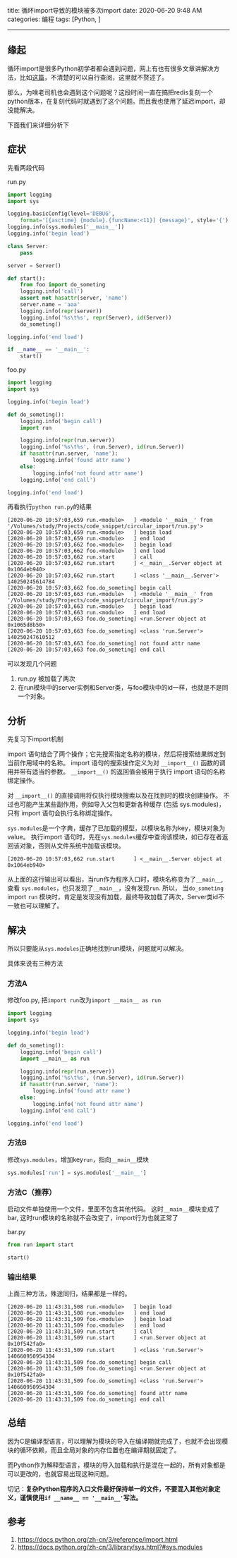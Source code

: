 title: 循环import导致的模块被多次import
date: 2020-06-20 9:48 AM
categories: 编程
tags: [Python, ]

-------

## 缘起
循环import是很多Python初学者都会遇到问题，网上有也有很多文章讲解决方法，比如[这篇](https://www.jianshu.com/p/a1e91cc53b07)，不清楚的可以自行查阅，这里就不赘述了。

那么，为啥老司机也会遇到这个问题呢？这段时间一直在搞把redis复刻一个python版本，在复刻代码时就遇到了这个问题。而且我也使用了延迟import，却没能解决。

下面我们来详细分析下

<!--more-->

## 症状
先看两段代码

run.py
```python
import logging
import sys

logging.basicConfig(level='DEBUG', 
    format='[{asctime} {module}.{funcName:<11}] {message}', style='{')
logging.info(sys.modules['__main__'])
logging.info('begin load')

class Server:
    pass

server = Server()

def start():
    from foo import do_someting
    logging.info('call')
    assert not hasattr(server, 'name')
    server.name = 'aaa'
    logging.info(repr(server))
    logging.info('%s\t%s', repr(Server), id(Server))
    do_someting()

logging.info('end load')

if __name__ == '__main__':
    start()
```

foo.py
```python
import logging
import sys

logging.info('begin load')

def do_someting():
    logging.info('begin call')
    import run

    logging.info(repr(run.server))
    logging.info('%s\t%s', (run.Server), id(run.Server))
    if hasattr(run.server, 'name'):
        logging.info('found attr name')
    else:
        logging.info('not found attr name')
    logging.info('end call')

logging.info('end load')
```

再看执行`python run.py`的结果
```
[2020-06-20 10:57:03,659 run.<module>   ] <module '__main__' from '/Volumes/study/Projects/code_snippet/circular_import/run.py'>
[2020-06-20 10:57:03,659 run.<module>   ] begin load
[2020-06-20 10:57:03,659 run.<module>   ] end load
[2020-06-20 10:57:03,662 foo.<module>   ] begin load
[2020-06-20 10:57:03,662 foo.<module>   ] end load
[2020-06-20 10:57:03,662 run.start      ] call
[2020-06-20 10:57:03,662 run.start      ] <__main__.Server object at 0x1064eb940>
[2020-06-20 10:57:03,662 run.start      ] <class '__main__.Server'> 140250245614784
[2020-06-20 10:57:03,662 foo.do_someting] begin call
[2020-06-20 10:57:03,663 run.<module>   ] <module '__main__' from '/Volumes/study/Projects/code_snippet/circular_import/run.py'>
[2020-06-20 10:57:03,663 run.<module>   ] begin load
[2020-06-20 10:57:03,663 run.<module>   ] end load
[2020-06-20 10:57:03,663 foo.do_someting] <run.Server object at 0x1065d8b50>
[2020-06-20 10:57:03,663 foo.do_someting] <class 'run.Server'>  140250247610512
[2020-06-20 10:57:03,663 foo.do_someting] not found attr name
[2020-06-20 10:57:03,663 foo.do_someting] end call
```

可以发现几个问题
1. run.py 被加载了两次
2. 在run模块中的server实例和Server类，与foo模块中的id一样，也就是不是同一个对象。

## 分析
先复习下import机制

import 语句结合了两个操作；它先搜索指定名称的模块，然后将搜索结果绑定到当前作用域中的名称。 import 语句的搜索操作定义为对 `__import__()` 函数的调用并带有适当的参数。 `__import__()` 的返回值会被用于执行 import 语句的名称绑定操作。 

对 `__import__()` 的直接调用将仅执行模块搜索以及在找到时的模块创建操作。 不过也可能产生某些副作用，例如导入父包和更新各种缓存 (包括 sys.modules)，只有 import 语句会执行名称绑定操作。

`sys.modules`是一个字典，缓存了已加载的模型，以模块名称为key，模块对象为value。
执行import 语句时，先在`sys.modules`缓存中查询该模块，如已存在者返回该对象，否则从文件系统中加载该模块。

```
[2020-06-20 10:57:03,662 run.start      ] <__main__.Server object at 0x1064eb940>
```
从上面的这行输出可以看出，当run作为程序入口时，模块名称变为了`__main__`, 查看 `sys.modules`，也只发现了`__main__`，没有发现`run`. 
所以， 当`do_someting` import `run` 模块时，肯定是发现没有加载，最终导致加载了两次，Server类id不一致也可以理解了。

## 解决
所以只要能从`sys.modules`正确地找到run模块，问题就可以解决。

具体来说有三种方法

### 方法A
修改foo.py, 把`import run`改为`import __main__ as run`
```python
import logging
import sys

logging.info('begin load')

def do_someting():
    logging.info('begin call')
    import __main__ as run

    logging.info(repr(run.server))
    logging.info('%s\t%s', (run.Server), id(run.Server))
    if hasattr(run.server, 'name'):
        logging.info('found attr name')
    else:
        logging.info('not found attr name')
    logging.info('end call')

logging.info('end load')
```

### 方法B
修改`sys.modules`，增加key`run`，指向`__main__`模块
```python
sys.modules['run'] = sys.modules['__main__']
```

### 方法C（推荐）
启动文件单独使用一个文件，里面不包含其他代码。
这时`__main__`模块变成了bar, 这时run模块的名称就不会改变了，import行为也就正常了

bar.py
```python
from run import start

start()
```

### 输出结果
上面三种方法，殊途同归，结果都是一样的。

```
[2020-06-20 11:43:31,508 run.<module>   ] begin load
[2020-06-20 11:43:31,508 run.<module>   ] end load
[2020-06-20 11:43:31,509 foo.<module>   ] begin load
[2020-06-20 11:43:31,509 foo.<module>   ] end load
[2020-06-20 11:43:31,509 run.start      ] call
[2020-06-20 11:43:31,509 run.start      ] <run.Server object at 0x10f542fa0>
[2020-06-20 11:43:31,509 run.start      ] <class 'run.Server'>  140660950954304
[2020-06-20 11:43:31,509 foo.do_someting] begin call
[2020-06-20 11:43:31,509 foo.do_someting] <run.Server object at 0x10f542fa0>
[2020-06-20 11:43:31,509 foo.do_someting] <class 'run.Server'>  140660950954304
[2020-06-20 11:43:31,509 foo.do_someting] found attr name
[2020-06-20 11:43:31,509 foo.do_someting] end call
```

## 总结
因为C是编译型语言，可以理解为模块的导入在编译期就完成了，也就不会出现模块的循环依赖，而且全局对象的内存位置也在编译期就固定了。

而Python作为解释型语言，模块的导入加载和执行是混在一起的，所有对象都是可以更改的，也就容易出现这种问题。

切记：**复杂Python程序的入口文件最好保持单一的文件，不要混入其他对象定义，谨慎使用`if __name__ == '__main__'`写法。**

## 参考
1. https://docs.python.org/zh-cn/3/reference/import.html
2. https://docs.python.org/zh-cn/3/library/sys.html?#sys.modules